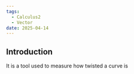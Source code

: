 ```yaml
---
tags:
  - Calculus2
  - Vector
date: 2025-04-14
---
```

## Introduction 
It is a tool used to measure how twisted a curve is